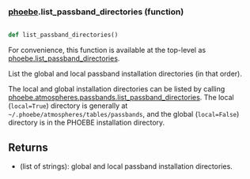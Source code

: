 ### [phoebe](phoebe.md).list_passband_directories (function)


```py

def list_passband_directories()

```



For convenience, this function is available at the top-level as
[phoebe.list_passband_directories](phoebe.list_passband_directories.md).

List the global and local passband installation directories (in that order).

The local and global installation directories can be listed by calling
[phoebe.atmospheres.passbands.list_passband_directories](phoebe.atmospheres.passbands.list_passband_directories.md).  The local
(`local=True`) directory is generally at
`~/.phoebe/atmospheres/tables/passbands`, and the global (`local=False`)
directory is in the PHOEBE installation directory.

Returns
--------
* (list of strings): global and local passband installation directories.

